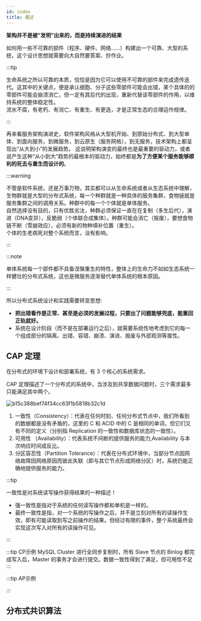 ```yaml
---
id: index
title: 概述
---
```


**架构并不是被“发明”出来的，而是持续演进的结果**

如何用一些不可靠的部件（程序、硬件、网络......）构建出一个可靠、大型的系统，这个设计思想就需要向大自然要答案、抄作业。


:::tip

生命系统之所以可靠的本质，恰恰是因为它可以使用不可靠的部件来完成遗传迭代。这其中的关键点，便是承认细胞、分子这些零部件可能会出错，某个具体的的零部件可能会崩溃消亡，但一定有其后代的出现，重新代替该零部件的作用，以维持系统的整体稳定性。<br/>
流水不腐，有老朽、有消亡、有重生、有更迭，才是正常生态的合理运作规律。

:::

再来看服务架构演进史，软件架构风格从大型机开始、到原始分布式、到大型单体、到面向服务，到微服务，到云原生（服务网格），到无服务，技术架构上都呈现出“从大到小”的发展趋势。 这说明架构演变的最终也是最重要的驱动力，或者说产生这种“从小到大”趋势的最根本的驱动力，始终都是**为了方便某个服务能够顺利的死去与重生而设计的**。

:::warning

不管是软件系统，还是万事万物，其实都可以从生命系统或者从生态系统中理解，生物群就是大型的分布式系统，每一个种群就是一种具体的服务集群，食物链就是服务集群之间的调用关系。种群中的每一个个体就是单体服务。<br/>
自然选择没有目的，只有优胜劣汰，种群必须保证一直在在复制（多生后代），演进（DNA变异），反脆弱（个体联合成集体）。种群可能会消亡（报废），要想食物链不断（雪崩效应），必须有新的物种填补位置（重生）。<br/>
个体的生老病死对整个系统而言，没有影响。

:::

:::note

单体系统每一个部件都不具备涅槃重生的特性，整体上的生命力不如如生态系统一样健壮的分布式系统，这也是微服务逐渐替代单体系统的根本原因。


:::

所以分布式系统设计和实践需要转变思想: 

* **把出错看作是正常、甚至是必须的发展过程，只要出了问题能够兜底，能重回正轨就好。**<br/>
* 系统在设计阶段（而不是在部署运行之后），就需要系统性地考虑到它的每一个组成部分的隔离、出错、容错、崩溃、演进、报废与外部观测等属性。

## CAP 定理
在分布式的环境下设计和部署系统，有 3 个核心的系统需求。



CAP 定理描述了一个分布式的系统中，当涉及到共享数据问题时，三个需求最多只能满足其中两个。

![b15c388bef74f34cc63f1b5818b32c1d](https://img.wkq.pub/hexo/b15c388bef74f34cc63f1b5818b32c1d.webp)

1. 一致性（Consistency）：代表在任何时刻、任何分布式节点中，我们所看到的数据都是没有矛盾的，这里的 C  和 ACID 中的 C 是相同的单词，但它们又有不同的定义（分别指 Replication 的一致性和数据库状态的一致性）。
2. 可用性 （Availability）：代表系统不间断的提供服务的能力,Availability 与本次响应时间成反比。
3. 分区容忍性（Partition Tolerance）：代表在分布式环境中，当部分节点因网络故障因网络原因而彼此失联（即与其它节点形成网络分区）时，系统仍能正确地提供服务的能力。

:::tip

一致性是对系统读写操作获得结果的一种描述！
* 强一致性是指对于系统的任何读写操作都和单机是一样的。
* 最终一致性是指，对一个系统的写操作之后，并不是立刻对所有的读操作生效，即有可能读取到写之前操作的结果。但经过有限的事件，整个系统最终会实现这次写入对所有的读操作可见。

:::

:::tip CP示例
MySQL Cluster 进行全同步复制时，所有 Slave 节点的 Binlog 都完成写入后，Master 的事务才会进行提交。数据一致性得到了满足，但可用性不足
:::


:::tip AP示例

:::


## 分布式共识算法

